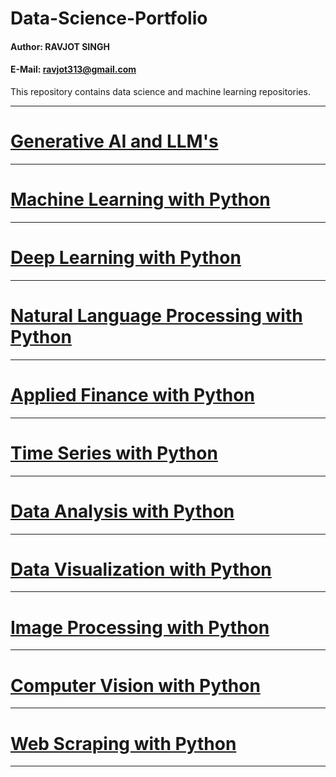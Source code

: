 # Data-Science-Portfolio

#### Author: RAVJOT SINGH

#### E-Mail: ravjot313@gmail.com


This repository contains data science and machine learning repositories.

---
# [Generative AI and LLM's](https://github.com/Ravjot03/Generative-AI-Projects)

---

# [Machine Learning with Python](https://github.com/Ravjot03/Machine-Learning-with-Python)

---

# [Deep Learning with Python](https://github.com/Ravjot03/Deep-Learning-with-Python)

---

# [Natural Language Processing with Python]()

---

# [Applied Finance with Python](https://github.com/Ravjot03/Applied-Finance-with-Python) 

---

# [Time Series with Python](https://github.com/Ravjot03/Time-Series-with-Python)

---

# [Data Analysis with Python](https://github.com/Ravjot03/Data-Analysis-with-Python)

---

# [Data Visualization with Python](https://github.com/Ravjot03/Data-Visualization-with-Python)

---

# [Image Processing with Python](https://github.com/Ravjot03/Image-Processing)

---

# [Computer Vision with Python](https://github.com/Ravjot03/Computer-Vision-with-Python)

---

# [Web Scraping with Python](https://github.com/Ravjot03/Selenium-with-Python)

---
